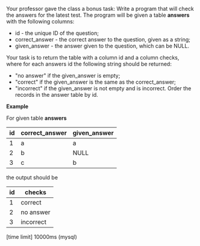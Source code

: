 Your professor gave the class a bonus task: Write a program that will check the answers for the latest test. The program will be given a table __answers__ with the following columns:

* id - the unique ID of the question;
* correct_answer - the correct answer to the question, given as a string;
* given_answer - the answer given to the question, which can be NULL.

Your task is to return the table with a column id and a column checks, where for each answers id the following string should be returned:

* "no answer" if the given_answer is empty;
* "correct" if the given_answer is the same as the correct_answer;
* "incorrect" if the given_answer is not empty and is incorrect.
Order the records in the answer table by id.

__Example__

For given table __answers__

|id|	correct_answer|	given_answer|
|---|---|---|
|1|	a|	a|
|2|	b	|NULL|
|3|	c	|b|

the output should be

|id|	checks|
|---|---|
|1|	correct|
|2|	no answer|
|3|	incorrect|

[time limit] 10000ms (mysql)
